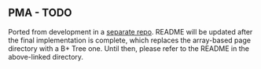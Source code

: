 ## PMA - TODO

Ported from development in a
[separate repo](https://github.com/ashelkovnykov/pma_malloc). README will be
updated after the final implementation is complete, which replaces the
array-based page directory with a B+ Tree one. Until then, please refer to the
README in the above-linked directory.


